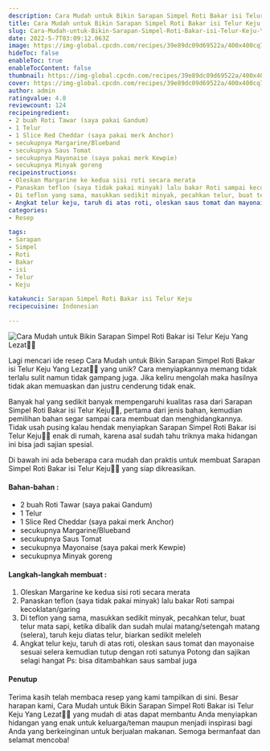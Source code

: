 ```yaml
---
description: Cara Mudah untuk Bikin Sarapan Simpel Roti Bakar isi Telur Keju Yang Lezat"
title: Cara Mudah untuk Bikin Sarapan Simpel Roti Bakar isi Telur Keju Yang Lezat
slug: Cara-Mudah-untuk-Bikin-Sarapan-Simpel-Roti-Bakar-isi-Telur-Keju-Yang-Lezat
date: 2022-5-7T03:09:12.063Z
image: https://img-global.cpcdn.com/recipes/39e89dc09d69522a/400x400cq70/photo.jpg
hideToc: false
enableToc: true
enableTocContent: false
thumbnail: https://img-global.cpcdn.com/recipes/39e89dc09d69522a/400x400cq70/photo.jpg
cover: https://img-global.cpcdn.com/recipes/39e89dc09d69522a/400x400cq70/photo.jpg
author: admin
ratingvalue: 4.8
reviewcount: 124
recipeingredient:
- 2 buah Roti Tawar (saya pakai Gandum)
- 1 Telur
- 1 Slice Red Cheddar (saya pakai merk Anchor)
- secukupnya Margarine/Blueband
- secukupnya Saus Tomat
- secukupnya Mayonaise (saya pakai merk Kewpie)
- secukupnya Minyak goreng
recipeinstructions:
- Oleskan Margarine ke kedua sisi roti secara merata
- Panaskan teflon (saya tidak pakai minyak) lalu bakar Roti sampai kecoklatan/garing
- Di teflon yang sama, masukkan sedikit minyak, pecahkan telur, buat telur mata sapi, ketika dibalik dan sudah mulai matang/setengah matang (selera), taruh keju diatas telur, biarkan sedikit meleleh
- Angkat telur keju, taruh di atas roti, oleskan saus tomat dan mayonaise sesuai selera kemudian tutup dengan roti satunya Potong dan sajikan selagi hangat Ps: bisa ditambahkan saus sambal juga
categories:
- Resep

tags:
- Sarapan
- Simpel
- Roti
- Bakar
- isi
- Telur
- Keju

katakunci: Sarapan Simpel Roti Bakar isi Telur Keju
recipecuisine: Indonesian

---
```


![Cara Mudah untuk Bikin Sarapan Simpel Roti Bakar isi Telur Keju Yang Lezat👩‍🍳](https://img-global.cpcdn.com/recipes/39e89dc09d69522a/400x400cq70/photo.jpg)

Lagi mencari ide resep Cara Mudah untuk Bikin Sarapan Simpel Roti Bakar isi Telur Keju Yang Lezat👩‍🍳 yang unik? Cara menyiapkannya memang tidak terlalu sulit namun tidak gampang juga. Jika keliru mengolah maka hasilnya tidak akan memuaskan dan justru cenderung tidak enak.

Banyak hal yang sedikit banyak mempengaruhi kualitas rasa dari Sarapan Simpel Roti Bakar isi Telur Keju👩‍🍳, pertama dari jenis bahan, kemudian pemilihan bahan segar sampai cara membuat dan menghidangkannya. Tidak usah pusing kalau hendak menyiapkan Sarapan Simpel Roti Bakar isi Telur Keju👩‍🍳 enak di rumah, karena asal sudah tahu triknya maka hidangan ini bisa jadi sajian spesial.

Di bawah ini ada beberapa cara mudah dan praktis untuk membuat Sarapan Simpel Roti Bakar isi Telur Keju👩‍🍳 yang siap dikreasikan.

<!--inarticleads1-->

#### Bahan-bahan :

- 2 buah Roti Tawar (saya pakai Gandum)
- 1 Telur
- 1 Slice Red Cheddar (saya pakai merk Anchor)
- secukupnya Margarine/Blueband
- secukupnya Saus Tomat
- secukupnya Mayonaise (saya pakai merk Kewpie)
- secukupnya Minyak goreng

<!--inarticleads2-->

#### Langkah-langkah membuat :

1. Oleskan Margarine ke kedua sisi roti secara merata
1. Panaskan teflon (saya tidak pakai minyak) lalu bakar Roti sampai kecoklatan/garing
1. Di teflon yang sama, masukkan sedikit minyak, pecahkan telur, buat telur mata sapi, ketika dibalik dan sudah mulai matang/setengah matang (selera), taruh keju diatas telur, biarkan sedikit meleleh
1. Angkat telur keju, taruh di atas roti, oleskan saus tomat dan mayonaise sesuai selera kemudian tutup dengan roti satunya Potong dan sajikan selagi hangat Ps: bisa ditambahkan saus sambal juga

#### Penutup

Terima kasih telah membaca resep yang kami tampilkan di sini. Besar harapan kami, Cara Mudah untuk Bikin Sarapan Simpel Roti Bakar isi Telur Keju Yang Lezat👩‍🍳 yang mudah di atas dapat membantu Anda menyiapkan hidangan yang enak untuk keluarga/teman maupun menjadi inspirasi bagi Anda yang berkeinginan untuk berjualan makanan. Semoga bermanfaat dan selamat mencoba!